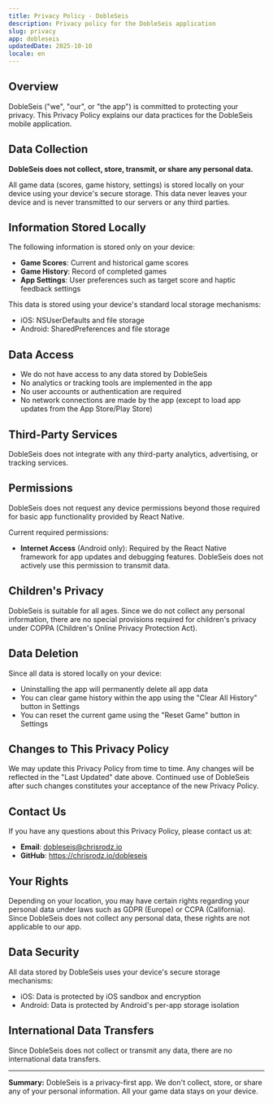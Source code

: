 ```yaml
---
title: Privacy Policy - DobleSeis
description: Privacy policy for the DobleSeis application
slug: privacy
app: dobleseis
updatedDate: 2025-10-10
locale: en
---
```


## Overview

DobleSeis ("we", "our", or "the app") is committed to protecting your privacy. This Privacy Policy explains our data practices for the DobleSeis mobile application.

## Data Collection

**DobleSeis does not collect, store, transmit, or share any personal data.**

All game data (scores, game history, settings) is stored locally on your device using your device's secure storage. This data never leaves your device and is never transmitted to our servers or any third parties.

## Information Stored Locally

The following information is stored only on your device:

- **Game Scores**: Current and historical game scores
- **Game History**: Record of completed games
- **App Settings**: User preferences such as target score and haptic feedback settings

This data is stored using your device's standard local storage mechanisms:

- iOS: NSUserDefaults and file storage
- Android: SharedPreferences and file storage

## Data Access

- We do not have access to any data stored by DobleSeis
- No analytics or tracking tools are implemented in the app
- No user accounts or authentication are required
- No network connections are made by the app (except to load app updates from the App Store/Play Store)

## Third-Party Services

DobleSeis does not integrate with any third-party analytics, advertising, or tracking services.

## Permissions

DobleSeis does not request any device permissions beyond those required for basic app functionality provided by React Native.

Current required permissions:

- **Internet Access** (Android only): Required by the React Native framework for app updates and debugging features. DobleSeis does not actively use this permission to transmit data.

## Children's Privacy

DobleSeis is suitable for all ages. Since we do not collect any personal information, there are no special provisions required for children's privacy under COPPA (Children's Online Privacy Protection Act).

## Data Deletion

Since all data is stored locally on your device:

- Uninstalling the app will permanently delete all app data
- You can clear game history within the app using the "Clear All History" button in Settings
- You can reset the current game using the "Reset Game" button in Settings

## Changes to This Privacy Policy

We may update this Privacy Policy from time to time. Any changes will be reflected in the "Last Updated" date above. Continued use of DobleSeis after such changes constitutes your acceptance of the new Privacy Policy.

## Contact Us

If you have any questions about this Privacy Policy, please contact us at:

- **Email**: <dobleseis@chrisrodz.io>
- **GitHub**: <https://chrisrodz.io/dobleseis>

## Your Rights

Depending on your location, you may have certain rights regarding your personal data under laws such as GDPR (Europe) or CCPA (California). Since DobleSeis does not collect any personal data, these rights are not applicable to our app.

## Data Security

All data stored by DobleSeis uses your device's secure storage mechanisms:

- iOS: Data is protected by iOS sandbox and encryption
- Android: Data is protected by Android's per-app storage isolation

## International Data Transfers

Since DobleSeis does not collect or transmit any data, there are no international data transfers.

---

**Summary:** DobleSeis is a privacy-first app. We don't collect, store, or share any of your personal information. All your game data stays on your device.
